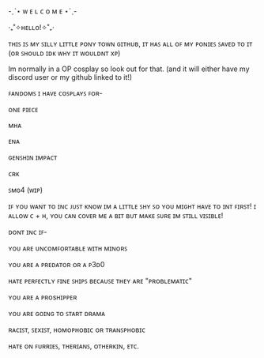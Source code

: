 -ˏˋ⋆ ᴡ ᴇ ʟ ᴄ ᴏ ᴍ ᴇ ⋆ˊˎ-



‎‧₊˚✧ʜᴇʟʟᴏ!✧˚₊‧

ᴛʜɪꜱ ɪꜱ ᴍʏ ꜱɪʟʟʏ ʟɪᴛᴛʟᴇ ᴘᴏɴʏ ᴛᴏᴡɴ ɢɪᴛʜᴜʙ, ɪᴛ ʜᴀꜱ ᴀʟʟ ᴏꜰ ᴍʏ ᴘᴏɴɪᴇꜱ ꜱᴀᴠᴇᴅ ᴛᴏ ɪᴛ (ᴏʀ ꜱʜᴏᴜʟᴅ ɪᴅᴋ ᴡʜʏ ɪᴛ ᴡᴏᴜʟᴅɴᴛ xᴘ)

Im normally in a OP cosplay so look out for that. (and it will either have my discord user or my github linked to it!)

ꜰᴀɴᴅᴏᴍꜱ ɪ ʜᴀᴠᴇ ᴄᴏꜱᴘʟᴀʏꜱ ꜰᴏʀ-

ᴏɴᴇ ᴘɪᴇᴄᴇ

ᴍʜᴀ

ᴇɴᴀ

ɢᴇɴꜱʜɪɴ ɪᴍᴘᴀᴄᴛ

ᴄʀᴋ

ꜱᴍɢ4 (ᴡɪᴘ)

ɪꜰ ʏᴏᴜ ᴡᴀɴᴛ ᴛᴏ ɪɴᴄ ᴊᴜꜱᴛ ᴋɴᴏᴡ ɪᴍ ᴀ ʟɪᴛᴛʟᴇ ꜱʜʏ ꜱᴏ ʏᴏᴜ ᴍɪɢʜᴛ ʜᴀᴠᴇ ᴛᴏ ɪɴᴛ ꜰɪʀꜱᴛ!  ɪ ᴀʟʟᴏᴡ ᴄ + ʜ, ʏᴏᴜ ᴄᴀɴ ᴄᴏᴠᴇʀ ᴍᴇ ᴀ ʙɪᴛ ʙᴜᴛ ᴍᴀᴋᴇ ꜱᴜʀᴇ ɪᴍ ꜱᴛɪʟʟ ᴠɪꜱɪʙʟᴇ!

ᴅᴏɴᴛ ɪɴᴄ ɪꜰ-

ʏᴏᴜ ᴀʀᴇ ᴜɴᴄᴏᴍꜰᴏʀᴛᴀʙʟᴇ ᴡɪᴛʜ ᴍɪɴᴏʀꜱ

ʏᴏᴜ ᴀʀᴇ ᴀ ᴘʀᴇᴅᴀᴛᴏʀ ᴏʀ ᴀ ᴘ3ᴅ0 

ʜᴀᴛᴇ ᴘᴇʀꜰᴇᴄᴛʟʏ ꜰɪɴᴇ ꜱʜɪᴘꜱ ʙᴇᴄᴀᴜꜱᴇ ᴛʜᴇʏ ᴀʀᴇ "ᴘʀᴏʙʟᴇᴍᴀᴛɪᴄ"

ʏᴏᴜ ᴀʀᴇ ᴀ ᴘʀᴏsʜɪᴘᴘᴇʀ

ʏᴏᴜ ᴀʀᴇ ɢᴏɪɴɢ ᴛᴏ ꜱᴛᴀʀᴛ ᴅʀᴀᴍᴀ

ʀᴀᴄɪꜱᴛ, ꜱᴇxɪꜱᴛ, ʜᴏᴍᴏᴘʜᴏʙɪᴄ ᴏʀ ᴛʀᴀɴꜱᴘʜᴏʙɪᴄ

ʜᴀᴛᴇ ᴏɴ ꜰᴜʀʀɪᴇꜱ, ᴛʜᴇʀɪᴀɴꜱ, ᴏᴛʜᴇʀᴋɪɴ, ᴇᴛᴄ.
